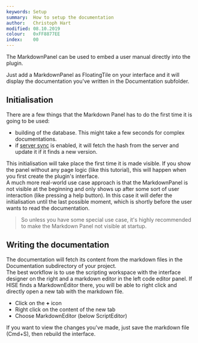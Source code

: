 ```yaml
---
keywords: Setup
summary:  How to setup the documentation
author:   Christoph Hart
modified: 08.10.2019
colour:   0xFF8877EE
index:    00
---
```

  
The MarkdownPanel can be used to embed a user manual directly into the plugin.

Just add a MarkdownPanel as FloatingTile on your interface and it will display the documentation you've written in the Documentation subfolder.

## Initialisation

There are a few things that the Markdown Panel has to do the first time it is going to be used:

- building of the database. This might take a few seconds for complex documentations.
- if [server sync](/sync#setup-the-server-url) is enabled, it will fetch the hash from the server and update it if it finds a new version.

This initialisation will take place the first time it is made visible. If you show the panel without any page logic (like this tutorial), this will happen when you first create the plugin's interface.  
A much more real-world use case approach is that the MarkdownPanel is not visible at the beginning and only shows up after some sort of user interaction (like pressing a help button). In this case it will defer the initialisation until the last possible moment, which is shortly before the user wants to read the documentation.

> So unless you have some special use case, it's highly recommended to make the Markdown Panel not visible at startup.

## Writing the documentation

The documentation will fetch its content from the markdown files in the Documentation subdirectory of your project.  
The best workflow is to use the scripting workspace with the interface designer on the right and a markdown editor in the left code editor panel. If HISE finds a MarkdownEditor there, you will be able to right click and directly open a new tab with the markdown file.

- Click on the **+** icon
- Right click on the content of the new tab 
- Choose MarkdownEditor (below ScriptEditor)

If you want to view the changes you've made, just save the markdown file (Cmd+S), then rebuild the interface.
